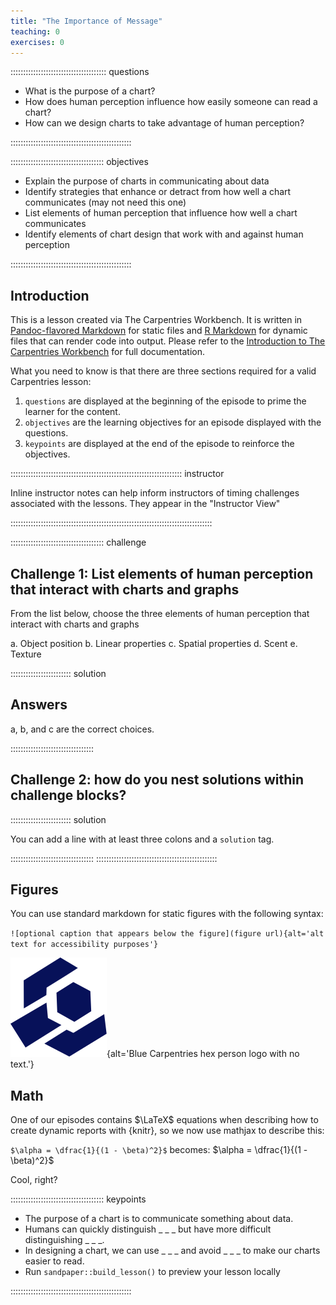 ```yaml
---
title: "The Importance of Message"
teaching: 0
exercises: 0
---
```


:::::::::::::::::::::::::::::::::::::: questions 

- What is the purpose of a chart?
- How does human perception influence how easily someone can read a chart?
- How can we design charts to take advantage of human perception?

::::::::::::::::::::::::::::::::::::::::::::::::

::::::::::::::::::::::::::::::::::::: objectives

- Explain the purpose of charts in communicating about data
- Identify strategies that enhance or detract from how well a chart communicates (may not need this one)
- List elements of human perception that influence how well a chart communicates
- Identify elements of chart design that work with and against human perception

::::::::::::::::::::::::::::::::::::::::::::::::

## Introduction

This is a lesson created via The Carpentries Workbench. It is written in
[Pandoc-flavored Markdown](https://pandoc.org/MANUAL.txt) for static files and
[R Markdown][r-markdown] for dynamic files that can render code into output. 
Please refer to the [Introduction to The Carpentries 
Workbench](https://carpentries.github.io/sandpaper-docs/) for full documentation.

What you need to know is that there are three sections required for a valid
Carpentries lesson:

 1. `questions` are displayed at the beginning of the episode to prime the
    learner for the content.
 2. `objectives` are the learning objectives for an episode displayed with
    the questions.
 3. `keypoints` are displayed at the end of the episode to reinforce the
    objectives.

:::::::::::::::::::::::::::::::::::::::::::::::::::::::::::::::::::: instructor

Inline instructor notes can help inform instructors of timing challenges
associated with the lessons. They appear in the "Instructor View"

::::::::::::::::::::::::::::::::::::::::::::::::::::::::::::::::::::::::::::::::

::::::::::::::::::::::::::::::::::::: challenge 

## Challenge 1: List elements of human perception that interact with charts and graphs

From the list below, choose the three elements of human perception that interact with charts and graphs

a. Object position
b. Linear properties
c. Spatial properties
d. Scent
e. Texture

:::::::::::::::::::::::: solution 

## Answers
 
a, b, and c are the correct choices.

:::::::::::::::::::::::::::::::::


## Challenge 2: how do you nest solutions within challenge blocks?

:::::::::::::::::::::::: solution 

You can add a line with at least three colons and a `solution` tag.

:::::::::::::::::::::::::::::::::
::::::::::::::::::::::::::::::::::::::::::::::::

## Figures

You can use standard markdown for static figures with the following syntax:

`![optional caption that appears below the figure](figure url){alt='alt text for
accessibility purposes'}`

![You belong in The Carpentries!](https://raw.githubusercontent.com/carpentries/logo/master/Badge_Carpentries.svg){alt='Blue Carpentries hex person logo with no text.'}

## Math

One of our episodes contains $\LaTeX$ equations when describing how to create
dynamic reports with {knitr}, so we now use mathjax to describe this:

`$\alpha = \dfrac{1}{(1 - \beta)^2}$` becomes: $\alpha = \dfrac{1}{(1 - \beta)^2}$

Cool, right?

::::::::::::::::::::::::::::::::::::: keypoints 

- The purpose of a chart is to communicate something about data.
- Humans can quickly distinguish _ _ _ but have more difficult distinguishing _ _ _.
- In designing a chart, we can use _ _ _ and avoid _ _ _ to make our charts easier to read.
- Run `sandpaper::build_lesson()` to preview your lesson locally

::::::::::::::::::::::::::::::::::::::::::::::::

[r-markdown]: https://rmarkdown.rstudio.com/
